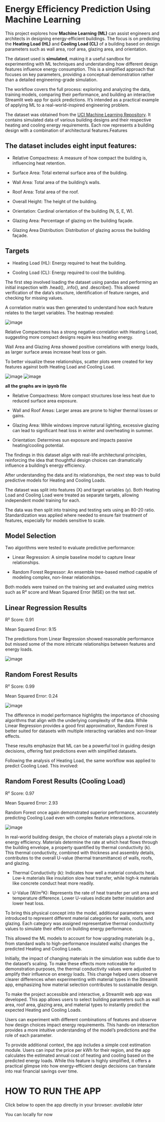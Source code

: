 # Energy Efficiency Prediction Using Machine Learning

This project explores how **Machine Learning (ML)** can assist engineers and architects in designing energy-efficient buildings. The focus is on predicting the **Heating Load (HL)** and **Cooling Load (CL)** of a building based on design parameters such as wall area, roof area, glazing area, and orientation.

The dataset used is **simulated**, making it a useful sandbox for experimenting with ML techniques and understanding how different design features influence energy consumption. This is a simplified approach that focuses on key parameters, providing a conceptual demonstration rather than a detailed engineering-grade simulation.

The workflow covers the full process: exploring and analyzing the data, training models, comparing their performance, and building an interactive Streamlit web app for quick predictions. It’s intended as a practical example of applying ML to a real-world-inspired engineering problem.


The dataset was obtained from the [UCI Machine Learning Repository](https://archive.ics.uci.edu/ml/datasets/energy+efficiency). It contains simulated data of various building designs and their respective heating and cooling energy requirements. Each row represents a building design with a combination of architectural features.Features

## The dataset includes eight input features:

* Relative Compactness: A measure of how compact the building is, influencing heat retention.

* Surface Area: Total external surface area of the building.

* Wall Area: Total area of the building’s walls.

* Roof Area: Total area of the roof.

* Overall Height: The height of the building.

* Orientation: Cardinal orientation of the building (N, S, E, W).

* Glazing Area: Percentage of glazing on the building façade.

* Glazing Area Distribution: Distribution of glazing across the building façade.

## Targets

* Heating Load (HL): Energy required to heat the building.

* Cooling Load (CL): Energy required to cool the building.

The first step involved loading the dataset using pandas and performing an initial inspection with .head(), .info(), and .describe(). This allowed verification of the data’s structure, identification of feature ranges, and checking for missing values.

A correlation matrix was then generated to understand how each feature relates to the target variables. The heatmap revealed:

![image](https://github.com/user-attachments/assets/5715b86e-59fc-438a-9fe8-24be71528adc)

Relative Compactness has a strong negative correlation with Heating Load, suggesting more compact designs require less heating energy.

Wall Area and Glazing Area showed positive correlations with energy loads, as larger surface areas increase heat loss or gain.

To better visualize these relationships, scatter plots were created for key features against both Heating Load and Cooling Load.

![image](https://github.com/user-attachments/assets/cf9f7003-7816-4451-8c8c-78954bec35cf)   ![image](https://github.com/user-attachments/assets/811bb3c3-8384-4738-8e72-f3f7cc05a201)

**all the graphs are in ipynb file**



* Relative Compactness: More compact structures lose less heat due to reduced surface area exposure.

* Wall and Roof Areas: Larger areas are prone to higher thermal losses or gains.

* Glazing Area: While windows improve natural lighting, excessive glazing can lead to significant heat loss in winter and overheating in summer.

* Orientation: Determines sun exposure and impacts passive heating/cooling potential.

The findings in this dataset align with real-life architectural principles, reinforcing the idea that thoughtful design choices can dramatically influence a building’s energy efficiency.

After understanding the data and its relationships, the next step was to build predictive models for Heating and Cooling Loads.

The dataset was split into features (X) and target variables (y). Both Heating Load and Cooling Load were treated as separate targets, allowing independent model training for each.

The data was then split into training and testing sets using an 80-20 ratio. Standardization was applied where needed to ensure fair treatment of features, especially for models sensitive to scale.

## Model Selection

Two algorithms were tested to evaluate predictive performance:

* Linear Regression: A simple baseline model to capture linear relationships.

* Random Forest Regressor: An ensemble tree-based method capable of modeling complex, non-linear relationships.

Both models were trained on the training set and evaluated using metrics such as R² score and Mean Squared Error (MSE) on the test set.

## Linear Regression Results

R² Score: 0.91

Mean Squared Error: 9.15

The predictions from Linear Regression showed reasonable performance but missed some of the more intricate relationships between features and energy loads.


![image](https://github.com/user-attachments/assets/56ac2ab4-2a25-4287-ac40-b9997fef75e2)

## Random Forest Results

R² Score: 0.99

Mean Squared Error: 0.24


![image](https://github.com/user-attachments/assets/7d9b9615-1678-4e79-b4bc-a0234a22d6e9)


The difference in model performance highlights the importance of choosing algorithms that align with the underlying complexity of the data. While Linear Regression provides a good first approximation, Random Forest is better suited for datasets with multiple interacting variables and non-linear effects.

These results emphasize that ML can be a powerful tool in guiding design decisions, offering fast predictions even with simplified datasets.

Following the analysis of Heating Load, the same workflow was applied to predict Cooling Load. This involved:

## Random Forest Results (Cooling Load)

R² Score: 0.97

Mean Squared Error: 2.93

Random Forest once again demonstrated superior performance, accurately predicting Cooling Load even with complex feature interactions.

![image](https://github.com/user-attachments/assets/497a5384-c4b6-4538-b499-530e6a69d2b1)


In real-world building design, the choice of materials plays a pivotal role in energy efficiency. Materials determine the rate at which heat flows through the building envelope, a property quantified by thermal conductivity (k). This thermal conductivity, combined with thickness and assembly details, contributes to the overall U-value (thermal transmittance) of walls, roofs, and glazing.

* Thermal Conductivity (k): Indicates how well a material conducts heat. Low-k materials like insulation slow heat transfer, while high-k materials like concrete conduct heat more readily.

* U-Value (W/m²K): Represents the rate of heat transfer per unit area and temperature difference. Lower U-values indicate better insulation and lower heat loss.

To bring this physical concept into the model, additional parameters were introduced to represent different material categories for walls, roofs, and glazing. Each category was assigned representative thermal conductivity values to simulate their effect on building energy performance.

This allowed the ML models to account for how upgrading materials (e.g., from standard walls to high-performance insulated walls) changes the predicted Heating and Cooling Loads.

Initially, the impact of changing materials in the simulation was subtle due to the dataset’s scaling. To make these effects more noticeable for demonstration purposes, the thermal conductivity values were adjusted to amplify their influence on energy loads. This change helped users observe clearer differences when experimenting with material types in the Streamlit app, emphasizing how material selection contributes to sustainable design.

To make the project accessible and interactive, a Streamlit web app was developed. This app allows users to select building parameters such as wall area, roof area, glazing area, and material types to instantly predict the expected Heating and Cooling Loads.

Users can experiment with different combinations of features and observe how design choices impact energy requirements. This hands-on interaction provides a more intuitive understanding of the model’s predictions and the role of each parameter.

To provide additional context, the app includes a simple cost estimation module. Users can input the price per kWh for their region, and the app calculates the estimated annual cost of heating and cooling based on the predicted energy loads. While this feature is highly simplified, it offers a practical glimpse into how energy-efficient design decisions can translate into real financial savings over time.


# HOW TO RUN THE APP

Click below to open the app directly in your browser:
*available later*

You can locally for now











